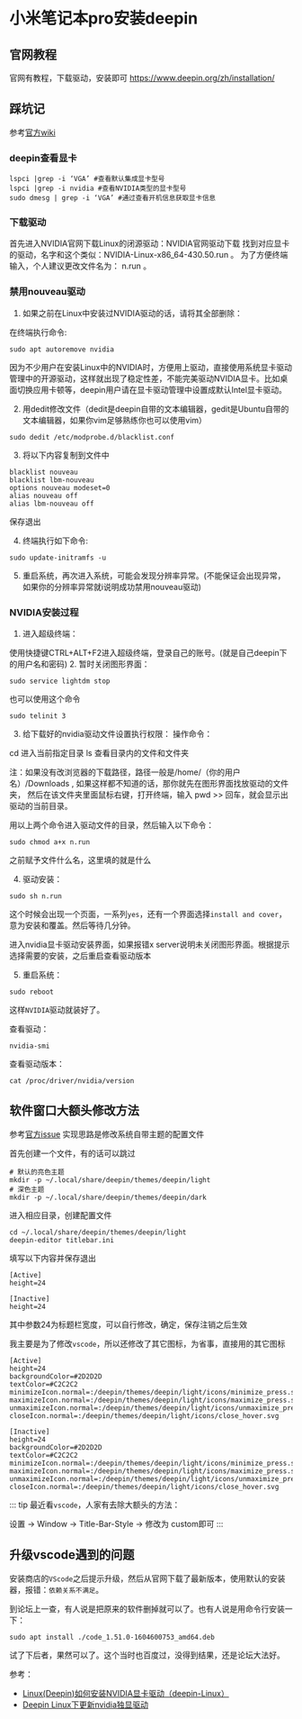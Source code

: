# 小米笔记本pro安装deepin

## 官网教程

官网有教程，下载驱动，安装即可
https://www.deepin.org/zh/installation/

## 踩坑记

参考[官方wiki](https://wiki.deepin.org/wiki/%E6%98%BE%E5%8D%A1#.E7.AE.80.E4.BB.8B)

### deepin查看显卡

```
lspci |grep -i ‘VGA’ #查看默认集成显卡型号
lspci |grep -i nvidia #查看NVIDIA类型的显卡型号
sudo dmesg | grep -i ‘VGA’ #通过查看开机信息获取显卡信息
```

### 下载驱动
首先进入NVIDIA官网下载Linux的闭源驱动：NVIDIA官网驱动下载
找到对应显卡的驱动，名字和这个类似：NVIDIA-Linux-x86_64-430.50.run 。
为了方便终端输入，个人建议更改文件名为： n.run 。

### 禁用nouveau驱动
1. 如果之前在Linux中安装过NVIDIA驱动的话，请将其全部删除：

在终端执行命令:

```
sudo apt autoremove nvidia
```
因为不少用户在安装Linux中的NVIDIA时，方便用上驱动，直接使用系统显卡驱动管理中的开源驱动，这样就出现了稳定性差，不能完美驱动NVIDIA显卡。比如桌面切换应用卡顿等，deepin用户请在显卡驱动管理中设置成默认Intel显卡驱动。

2. 用dedit修改文件（dedit是deepin自带的文本编辑器，gedit是Ubuntu自带的文本编辑器，如果你vim足够熟练你也可以使用vim）

```
sudo dedit /etc/modprobe.d/blacklist.conf
```
3. 将以下内容复制到文件中

```
blacklist nouveau   
blacklist lbm-nouveau   
options nouveau modeset=0 
alias nouveau off   
alias lbm-nouveau off
```
保存退出

4. 终端执行如下命令:

```
sudo update-initramfs -u
```

5. 重启系统，再次进入系统，可能会发现分辨率异常。(不能保证会出现异常，如果你的分辨率异常就i说明成功禁用nouveau驱动)


### NVIDIA安装过程
1. 进入超级终端：

使用快捷键CTRL+ALT+F2进入超级终端，登录自己的账号。(就是自己deepin下的用户名和密码)
2. 暂时关闭图形界面：

```
sudo service lightdm stop
```

也可以使用这个命令
```
sudo telinit 3
```

3. 给下载好的nvidia驱动文件设置执行权限：
操作命令：

cd 进入当前指定目录
ls 查看目录内的文件和文件夹

注：如果没有改浏览器的下载路径，路径一般是/home/（你的用户名）/Downloads ,
如果这样都不知道的话，那你就先在图形界面找放驱动的文件夹，
然后在该文件夹里面鼠标右键，打开终端，输入 pwd >> 回车，就会显示出驱动的当前目录。

用以上两个命令进入驱动文件的目录，然后输入以下命令：

```
sudo chmod a+x n.run
```
之前赋予文件什么名，这里填的就是什么


4. 驱动安装：
```
sudo sh n.run
```
这个时候会出现一个页面，一系列`yes`，还有一个界面选择`install and cover`，意为安装和覆盖。然后等待几分钟。

进入nvidia显卡驱动安装界面，如果报错x server说明未关闭图形界面。根据提示选择需要的安装，之后重启查看驱动版本

5. 重启系统：

```
sudo reboot
```
这样`NVIDIA`驱动就装好了。

查看驱动：
```
nvidia-smi
```

查看驱动版本：
```
cat /proc/driver/nvidia/version
```

## 软件窗口大额头修改方法

参考[官方issue](https://github.com/linuxdeepin/developer-center/issues/1210)
实现思路是修改系统自带主题的配置文件

首先创建一个文件，有的话可以跳过
```
# 默认的亮色主题
mkdir -p ~/.local/share/deepin/themes/deepin/light
# 深色主题
mkdir -p ~/.local/share/deepin/themes/deepin/dark
```

进入相应目录，创建配置文件
```
cd ~/.local/share/deepin/themes/deepin/light
deepin-editor titlebar.ini
```
填写以下内容并保存退出
```
[Active]
height=24

[Inactive]
height=24
```
其中参数24为标题栏宽度，可以自行修改，确定，保存注销之后生效

我主要是为了修改`vscode`，所以还修改了其它图标，为省事，直接用的其它图标
```
[Active]
height=24
backgroundColor=#2D2D2D
textColor=#C2C2C2
minimizeIcon.normal=:/deepin/themes/deepin/light/icons/minimize_press.svg
maximizeIcon.normal=:/deepin/themes/deepin/light/icons/maximize_press.svg
unmaximizeIcon.normal=:/deepin/themes/deepin/light/icons/unmaximize_press.svg
closeIcon.normal=:/deepin/themes/deepin/light/icons/close_hover.svg

[Inactive]
height=24
backgroundColor=#2D2D2D
textColor=#C2C2C2
minimizeIcon.normal=:/deepin/themes/deepin/light/icons/minimize_press.svg
maximizeIcon.normal=:/deepin/themes/deepin/light/icons/maximize_press.svg
unmaximizeIcon.normal=:/deepin/themes/deepin/light/icons/unmaximize_press.svg
closeIcon.normal=:/deepin/themes/deepin/light/icons/close_hover.svg
```

::: tip
最近看`vscode`，人家有去除大额头的方法：

设置 -> Window -> Title-Bar-Style -> 修改为 custom即可
:::

## 升级vscode遇到的问题

安装商店的`VScode`之后提示升级，然后从官网下载了最新版本，使用默认的安装器，报错：`依赖关系不满足`。

到论坛上一查，有人说是把原来的软件删掉就可以了。也有人说是用命令行安装一下：

```
sudo apt install ./code_1.51.0-1604600753_amd64.deb
```

试了下后者，果然可以了。这个当时也百度过，没得到结果，还是论坛大法好。


参考：
- [Linux(Deepin)如何安装NVIDIA显卡驱动（deepin-Linux）](https://blog.csdn.net/RKCHEN01/article/details/104826736/?utm_medium=distribute.pc_relevant.none-task-blog-baidujs-3)
- [Deepin Linux下更新nvidia独显驱动](https://blog.csdn.net/qq_37806908/article/details/94572394)